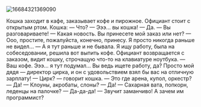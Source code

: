 ![16684321369090](https://user-images.githubusercontent.com/83144402/202253343-83226cd8-2a46-4328-8b0e-2aef5a25e098.jpg)

Кошка заходит в кафе, заказывает кофе и пирожное. Официант стоит с открытым ртом. Кошка:
— Что?
— Эээ... вы кошка!
— Да.
— Вы разговариваете!
— Какая новость. Вы принесете мой заказ или нет?
— Ооо, простите, пожалуйста, конечно, принесу. Я просто никогда раньше не видел...
— А я тут раньше и не бывала. Я ищу работу, была на собеседовании, решила вот выпить кофе.
Официант возвращается с заказом, видит кошку, строчащую что-то на клавиатуре ноутбука.
— Ваш кофе. Эээ... я тут подумал... Вы ведь ищете работу, да? Просто мой дядя — директор цирка, и он с удовольствием взял бы вас на отличную зарплату!
— Цирк? — говорит кошка. — Это где арена, купол, оркестр?
— Да!
— Клоуны, акробаты, слоны?
— Да!
— Сахарная вата, попкорн, леденцы на палочке?
— Да-да-да!
— Звучит заманчиво! А зачем им программист?
